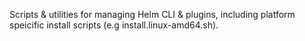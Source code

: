Scripts & utilities for managing Helm CLI & plugins, including platform speicific install scripts (e.g install.linux-amd64.sh).